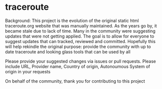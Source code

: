 # traceroute
Background:
This project is the evolution of the original static html traceroute.org website that was manually maintained. As the years go by, it became stale due to lack of time.
Many in the community were suggesting updates that were not getting applied. The goal is to allow for everyone to suggest updates that can tracked, reviewed and committed.
Hopefully this will help rekindle the original purpose: provide the community with up to date traceroute and looking glass tools that can be used by all

Please provide your suggested changes via issues or pull requests.
Please include URL, Provider name, Country of origin, Autonoumous System of origin in your requests

On behalf of the community, thank you for contributing to this project
